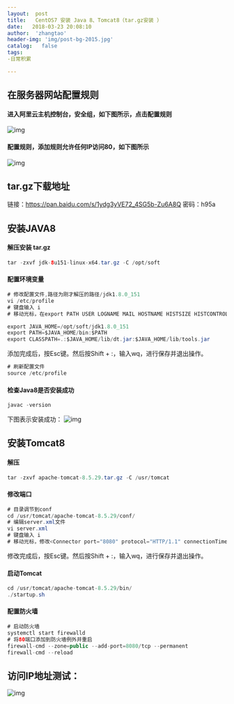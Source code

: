 ```yaml
---
layout:  post
title:   CentOS7 安装 Java 8、Tomcat8（tar.gz安装 ）
date:   2018-03-23 20:08:10
author:  'zhangtao'
header-img: 'img/post-bg-2015.jpg'
catalog:   false
tags:
-日常积累

---
```




## 在服务器网站配置规则

#### 进入阿里云主机控制台，安全组，如下图所示，点击配置规则


![img](https://img-blog.csdn.net/20180323200627984?watermark/2/text/aHR0cHM6Ly9ibG9nLmNzZG4ubmV0L3dzemN5MTk5NTAz/font/5a6L5L2T/fontsize/400/fill/I0JBQkFCMA==/dissolve/70)

#### 配置规则，添加规则允许任何IP访问80，如下图所示


![img](https://img-blog.csdn.net/20180323200634597?watermark/2/text/aHR0cHM6Ly9ibG9nLmNzZG4ubmV0L3dzemN5MTk5NTAz/font/5a6L5L2T/fontsize/400/fill/I0JBQkFCMA==/dissolve/70)

## tar.gz下载地址

链接：https://pan.baidu.com/s/1ydg3yVE72_4SG5b-Zu6A8Q 密码：h95a

## 安装JAVA8

#### 解压安装 tar.gz

```java
tar -zxvf jdk-8u151-linux-x64.tar.gz -C /opt/soft
```

#### 配置环境变量

```java
# 修改配置文件,路径为刚才解压的路径/jdk1.8.0_151
vi /etc/profile
# 键盘输入 i
# 移动光标，在export PATH USER LOGNAME MAIL HOSTNAME HISTSIZE HISTCONTROL下添加

export JAVA_HOME=/opt/soft/jdk1.8.0_151
export PATH=$JAVA_HOME/bin:$PATH
export CLASSPATH=.:$JAVA_HOME/lib/dt.jar:$JAVA_HOME/lib/tools.jar
```

添加完成后，按Esc键。然后按Shift + :，输入wq，进行保存并退出操作。

```java
# 刷新配置文件
source /etc/profile
```

#### 检查Java8是否安装成功

```java
javac -version
```


下图表示安装成功： ![img](https://img-blog.csdn.net/20180323194915832?watermark/2/text/aHR0cHM6Ly9ibG9nLmNzZG4ubmV0L3dzemN5MTk5NTAz/font/5a6L5L2T/fontsize/400/fill/I0JBQkFCMA==/dissolve/70)

## 安装Tomcat8

#### 解压

```java
tar -zxvf apache-tomcat-8.5.29.tar.gz -C /usr/tomcat
```

#### 修改端口

```java
# 目录调节到conf
cd /usr/tomcat/apache-tomcat-8.5.29/conf/
# 编辑server.xml文件
vi server.xml
# 键盘输入 i
# 移动光标，修改<Connector port="8080" protocol="HTTP/1.1" connectionTimeout="20000" redirectPort="8443" />中的8080为80
```

修改完成后，按Esc键。然后按Shift + :，输入wq，进行保存并退出操作。

#### 启动Tomcat

```java
cd /usr/tomcat/apache-tomcat-8.5.29/bin/
./startup.sh
```

#### 配置防火墙

```java
# 启动防火墙
systemctl start firewalld
# 将80端口添加到防火墙例外并重启
firewall-cmd --zone=public --add-port=8080/tcp --permanent
firewall-cmd --reload
```

## 访问IP地址测试：


![img](https://img-blog.csdn.net/20180323200138975?watermark/2/text/aHR0cHM6Ly9ibG9nLmNzZG4ubmV0L3dzemN5MTk5NTAz/font/5a6L5L2T/fontsize/400/fill/I0JBQkFCMA==/dissolve/70)

